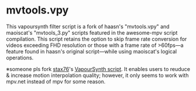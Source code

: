 # mvtools.vpy
This vapoursynth filter script is a fork of haasn's "mvtools.vpy" and maoiscat's "mvtools_3.py" scripts featured in the awesome-mpv script compilation. This script retains the option to skip frame rate conversion for videos exceeding FHD resolution or those with a frame rate of >60fps―a feature found in haasn's original script―while using maoiscat's logical operations.

※someone pls fork [stax76]([url](https://github.com/mpvnet-player/mpv.net/wiki/Using-VapourSynth-in-mpv.net))'s [VapourSynth script]([url](https://github.com/mpvnet-player/mpv.net/wiki/Using-VapourSynth-in-mpv.net)https://github.com/mpvnet-player/mpv.net/wiki/Using-VapourSynth-in-mpv.net). It enables users to reuduce & increase motion interpolation quality; however, it only seems to work with mpv.net instead of mpv for some reason.
